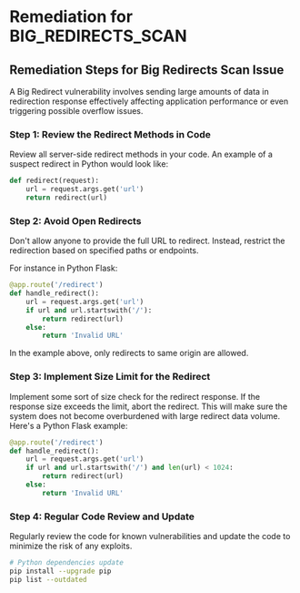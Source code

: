 # Remediation for BIG_REDIRECTS_SCAN

## Remediation Steps for Big Redirects Scan Issue
A Big Redirect vulnerability involves sending large amounts of data in redirection response effectively affecting application performance or even triggering possible overflow issues.

### Step 1: Review the Redirect Methods in Code
Review all server-side redirect methods in your code. An example of a suspect redirect in Python would look like:

```python
def redirect(request):
    url = request.args.get('url')
    return redirect(url)
```

### Step 2: Avoid Open Redirects
Don't allow anyone to provide the full URL to redirect. Instead, restrict the redirection based on specified paths or endpoints. 

For instance in Python Flask:
  
```python
@app.route('/redirect')
def handle_redirect():
    url = request.args.get('url')
    if url and url.startswith('/'):
        return redirect(url)
    else:
        return 'Invalid URL'
```
In the example above, only redirects to same origin are allowed.

### Step 3: Implement Size Limit for the Redirect
Implement some sort of size check for the redirect response. If the response size exceeds the limit, abort the redirect. This will make sure the system does not become overburdened with large redirect data volume. Here's a Python Flask example:

```python
@app.route('/redirect')
def handle_redirect():
    url = request.args.get('url')
    if url and url.startswith('/') and len(url) < 1024:
        return redirect(url)
    else:
        return 'Invalid URL'
```

### Step 4: Regular Code Review and Update
Regularly review the code for known vulnerabilities and update the code to minimize the risk of any exploits.
  
```bash
# Python dependencies update
pip install --upgrade pip
pip list --outdated
```